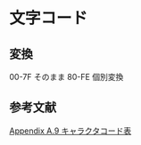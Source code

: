 # 文字コード

## 変換
00-7F そのまま
80-FE 個別変換

## 参考文献
[Appendix A.9 キャラクタコード表](http://ngs.no.coocan.jp/doc/wiki.cgi/TechHan?page=Appendix+A%2E9+%A5%AD%A5%E3%A5%E9%A5%AF%A5%BF%A5%B3%A1%BC%A5%C9%C9%BD)
